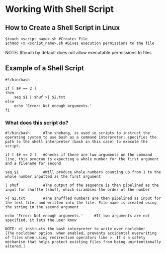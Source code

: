 # Working With Shell Script

## How to Create a Shell Script in Linux
    $touch <script_name>.sh #Creates File
    $chmod +x <script_name>.sh #Gives execution permissions to the file

NOTE: $touch by default does not allow executable permissions to files

## Example of a Shell Script

    #!/bin/bash

    if [ $# == 2 ]
    then
        seq $1 | shuf >| $2.txt
    else
        echo 'Error: Not enough arguments.'
    fi

### What does this script do?

    #!/bin/bash      #The shebang, is used in scripts to instruct the operating system to use bash as a command interpreter; specifies the path to the shell interpreter (bash in this case) to execute the script.
    
    if [ $# == 2 ]   #Checks if there are two arguments on the command line, this program is expecting a whole number for the first argument and a filename for second
    
    seq $1           #Will produce whole numbers counting up from 1 to the whole number inputted as the first argument    
    
    | shuf           #The output of the sequence is then pipelined as the input for shuffle (shuf), which scrambles the order of the number
    
    >| $2.txt        #The shuffled numbers are then pipelined as input for the text file, and written into the file. File name is created using the string in the second argument

    echo 'Error: Not enough arguments.'     #If two arguments are not specified, it lets the user know

    NOTE: >| instructs the bash interpreter to write over noclobber
    [The noclobber option, when enabled, prevents accidental overwriting of files when using redirection operators like >. It's a safety mechanism that helps protect existing files from being unintentionally altered.]

